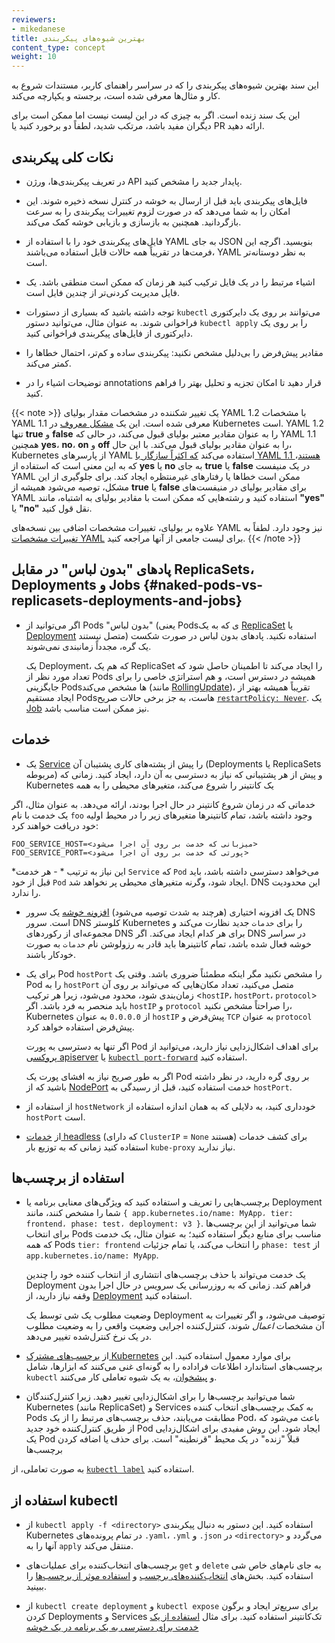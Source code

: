```yaml
---
reviewers:
- mikedanese
title: بهترین شیوه‌های پیکربندی
content_type: concept
weight: 10
---
```


<!-- overview -->
این سند بهترین شیوه‌های پیکربندی را که در سراسر راهنمای کاربر، مستندات شروع به کار و مثال‌ها معرفی شده است، برجسته و یکپارچه می‌کند.

این یک سند زنده است. اگر به چیزی که در این لیست نیست اما ممکن است برای دیگران مفید باشد، مرتکب شدید، لطفاً دو برخورد کنید یا PR ارائه دهید.

<!-- body -->
## نکات کلی پیکربندی

- در تعریف پیکربندی‌ها، ورژن API پایدار جدید را مشخص کنید.

- فایل‌های پیکربندی باید قبل از ارسال به خوشه در کنترل نسخه ذخیره شوند. این امکان را به شما می‌دهد که در صورت لزوم تغییرات پیکربندی را به سرعت بازگردانید. همچنین به بازسازی و بازیابی خوشه کمک می‌کند.

- فایل‌های پیکربندی خود را با استفاده از YAML به جای JSON بنویسید. اگرچه این فرمت‌ها در تقریباً همه حالات قابل استفاده می‌باشند، YAML به نظر دوستانه‌تر است.

- اشیاء مرتبط را در یک فایل ترکیب کنید هر زمان که ممکن است منطقی باشد. یک فایل مدیریت کردنی‌تر از چندین فایل است.

- توجه داشته باشید که بسیاری از دستورات `kubectl` می‌توانند بر روی یک دایرکتوری فراخوانی شوند. به عنوان مثال، می‌توانید دستور `kubectl apply` را بر روی یک دایرکتوری از فایل‌های پیکربندی فراخوانی کنید.

- مقادیر پیش‌فرض را بی‌دلیل مشخص نکنید: پیکربندی ساده و کم‌تر، احتمال خطاها را کمتر می‌کند.

- توضیحات اشیاء را در annotations قرار دهید تا امکان تجزیه و تحلیل بهتر را فراهم کنید.

{{< note >}}
یک تغییر شکننده در مشخصات مقدار بولیای YAML 1.2 با مشخصات YAML 1.1 معرفی شده است. این یک
[مشکل معروف](https://github.com/kubernetes/kubernetes/issues/34146) در Kubernetes است.
YAML 1.2 تنها **true** و **false** را به عنوان مقادیر معتبر بولیای قبول می‌کند، در حالی که YAML 1.1
همچنین **yes**، **no**، **on** و **off** را به عنوان مقادیر بولیای قبول می‌کند. با این حال، Kubernetes از پارسرهای YAML استفاده می‌کند
[که اکثراً سازگار با YAML 1.1 هستند](https://github.com/kubernetes/kubernetes/issues/34146#issuecomment-252692024)، که به این معنی است که استفاده از **yes** یا **no** به جای **true** یا **false** در یک منیفست YAML ممکن است خطاها یا رفتارهای غیرمنتظره ایجاد کند. برای جلوگیری از این مشکل، توصیه می‌شود همیشه از **true** یا **false** برای مقادیر بولیای در منیفست‌های YAML استفاده کنید و رشته‌هایی که ممکن است با مقادیر بولیای به اشتباه، مانند **"yes"** یا **"no"** نقل قول کنید.

علاوه بر بولیای، تغییرات مشخصات اضافی بین نسخه‌های YAML نیز وجود دارد. لطفاً به
[تغییرات مشخصات YAML](https://spec.yaml.io/main/spec/1.2.2/ext/changes) برای لیست جامعی از آنها مراجعه کنید.
{{< /note >}}

## پادهای "بدون لباس" در مقابل ReplicaSets، Deployments و Jobs {#naked-pods-vs-replicasets-deployments-and-jobs}

- اگر می‌توانید از Pods "بدون لباس" (یعنی Podsی که به یک [ReplicaSet](/docs/concepts/workloads/controllers/replicaset/) یا
  [Deployment](/docs/concepts/workloads/controllers/deployment/) متصل نیستند) استفاده نکنید. پادهای بدون لباس در صورت شکست یک گره، مجدداً زمانبندی نمی‌شوند.

  یک Deployment، که هم یک ReplicaSet را ایجاد می‌کند تا اطمینان حاصل شود که تعداد مورد نظر از Pods همیشه در دسترس است، و هم استراتژی خاصی را برای جایگزینی Pods‌ها مشخص می‌کند (مانند
  [RollingUpdate](/docs/concepts/workloads/controllers/deployment/#rolling-update-deployment))، تقریباً همیشه بهتر از ایجاد مستقیم Pods‌هاست، به جز برخی حالات صریح
  [`restartPolicy: Never`](/docs/concepts/workloads/pods/pod-lifecycle/#restart-policy). یک [Job](/docs/concepts/workloads/controllers/job/) نیز ممکن است مناسب باشد.

## خدمات

- یک [Service](/docs/concepts/services-networking/service/) را پیش از پشته‌های کاری پشتیبان آن (Deployments یا ReplicaSets مربوطه) و پیش از هر پشتیبانی که نیاز به دسترسی به آن دارد، ایجاد کنید. زمانی که Kubernetes یک کانتینر را شروع می‌کند، متغیرهای محیطی را به همه

 خدماتی که در زمان شروع کانتینر در حال اجرا بودند، ارائه می‌دهد. به عنوان مثال، اگر یک خدمت با نام `foo` وجود داشته باشد، تمام کانتینرها متغیرهای زیر را در محیط اولیه خود دریافت خواهند کرد:

  ```shell
  FOO_SERVICE_HOST=<میزبانی که خدمت بر روی آن اجرا می‌شود>
  FOO_SERVICE_PORT=<پورتی که خدمت بر روی آن اجرا می‌شود>
  ```

  *این نیاز به ترتیب * - هر خدمت `Service` که `Pod` می‌خواهد دسترسی داشته باشد، باید قبل از خود `Pod` ایجاد شود، وگرنه متغیرهای محیطی پر نخواهد شد.
  DNS این محدودیت را ندارد.

- یک افزونه اختیاری (هرچند به شدت توصیه می‌شود) [افزونه خوشه](/docs/concepts/cluster-administration/addons/) یک سرور DNS است. سرور DNS کلوستر Kubernetes را برای `خدمات` جدید نظارت می‌کند و مجموعه‌ای از رکوردهای DNS برای هر کدام ایجاد می‌کند. اگر DNS در سراسر خوشه فعال شده باشد، تمام کانتینرها باید قادر به رزولوشن نام `خدمات` به صورت خودکار باشند.

- برای یک Pod `hostPort` را مشخص نکنید مگر اینکه مطمئناً ضروری باشد. وقتی یک Pod را به `hostPort` متصل می‌کنید، تعداد مکان‌هایی که می‌تواند بر روی آن زمان‌بندی شود، محدود می‌شود، زیرا هر ترکیب <`hostIP`، `hostPort`، `protocol`> باید منحصر به فرد باشد. اگر `hostIP` و `protocol` را صراحتاً مشخص نکنید، Kubernetes از `0.0.0.0` به عنوان `hostIP` پیش‌فرض و `TCP` به عنوان `protocol` پیش‌فرض استفاده خواهد کرد.

  اگر تنها به دسترسی به پورت Pod برای اهداف اشکال‌زدایی نیاز دارید، می‌توانید از
  [پروکسی apiserver](/docs/tasks/access-application-cluster/access-cluster/#manually-constructing-apiserver-proxy-urls) یا [`kubectl port-forward`](/docs/tasks/access-application-cluster/port-forward-access-application-cluster/)
  استفاده کنید.

  اگر به طور صریح نیاز به افشای پورت یک Pod بر روی گره دارید، در نظر داشته باشید که از
  [NodePort](/docs/concepts/services-networking/service/#type-nodeport) خدمت استفاده کنید، قبل از رسیدگی به
  `hostPort`.

- از استفاده از `hostNetwork` خودداری کنید، به دلایلی که به همان اندازه استفاده از `hostPort` است.

- از [خدمات headless](/docs/concepts/services-networking/service/#headless-services)
  (که دارای `ClusterIP` = `None` هستند) برای کشف خدمات استفاده کنید زمانی که به توزیع بار `kube-proxy`
  نیاز ندارید.

## استفاده از برچسب‌ها

- برچسب‌هایی را تعریف و استفاده کنید که ویژگی‌های معنایی برنامه یا Deployment شما را مشخص کنند، مانند `{ app.kubernetes.io/name:
  MyApp، tier: frontend، phase: test، deployment: v3 }`. شما می‌توانید از این برچسب‌ها برای انتخاب Pods مناسب برای منابع دیگر استفاده کنید؛ به عنوان مثال، یک خدمت که همه Pods `tier: frontend` را انتخاب می‌کند، یا تمام جزئیات `phase: test` از
  `app.kubernetes.io/name: MyApp`.

  یک خدمت می‌تواند با حذف برچسب‌های انتشاری از انتخاب کننده خود را چندین Deployment فراهم کند. زمانی که به روزرسانی یک سرویس در حال اجرا بدون وقفه نیاز دارید، از
  [Deployment](/docs/concepts/workloads/controllers/deployment/) استفاده کنید.

  وضعیت مطلوب یک شی توسط یک Deployment توصیف می‌شود، و اگر تغییرات به آن مشخصات *اعمال* شوند، کنترل‌کننده اجرایی وضعیت واقعی را به وضعیت مطلوب در یک نرخ کنترل‌شده تغییر می‌دهد.

- از [برچسب‌های مشترک Kubernetes](/docs/concepts/overview/working-with-objects/common-labels/)
  برای موارد معمول استفاده کنید. این برچسب‌های استاندارد اطلاعات فراداده را به گونه‌ای غنی می‌کنند که ابزارها، شامل `kubectl` و
  [پیشخوان](/docs/tasks/access-application-cluster/web-ui-dashboard)، به یک شیوه تعاملی کار می‌کنند.

- شما می‌توانید برچسب‌ها را برای اشکال‌زدایی تغییر دهید. زیرا کنترل‌کنندگان Kubernetes (مانند ReplicaSet) و
  Services به کمک برچسب‌های انتخاب کننده Pods مطابقت می‌یابند، حذف برچسب‌های مرتبط را از یک Pod، باعث می‌شود که از طریق کنترل‌کننده خود جدید Pod ایجاد شود. این روش مفیدی برای اشکال‌زدایی یک Pod قبلاً "زنده" در یک محیط "قرنطینه" است. برای حذف یا اضافه کردن برچسب‌ها

 به صورت تعاملی، از [`kubectl label`](/docs/reference/generated/kubectl/kubectl-commands#label) استفاده کنید.

## استفاده از kubectl

- از `kubectl apply -f <directory>` استفاده کنید. این دستور به دنبال پیکربندی Kubernetes در تمام پرونده‌های `.yaml`،
  `.yml` و `.json` در `<directory>` می‌گردد و آنها را به `apply` منتقل می‌کند.

- برچسب‌های انتخاب‌کننده برای عملیات‌های `get` و `delete` به جای نام‌های خاص شی استفاده کنید. بخش‌های [انتخاب‌کننده‌های برچسب](/docs/concepts/overview/working-with-objects/labels/#label-selectors)
  و [استفاده موثر از برچسب‌ها](/docs/concepts/overview/working-with-objects/labels/#using-labels-effectively) را ببینید.

- از `kubectl create deployment` و `kubectl expose` برای سریع‌تر ایجاد و برگون کردن Deployments و
  Services تک‌کانتینر استفاده کنید.
  برای مثال [استفاده از یک خدمت برای دسترسی به یک برنامه در یک خوشه](/docs/tasks/access-application-cluster/service-access-application-cluster/)

